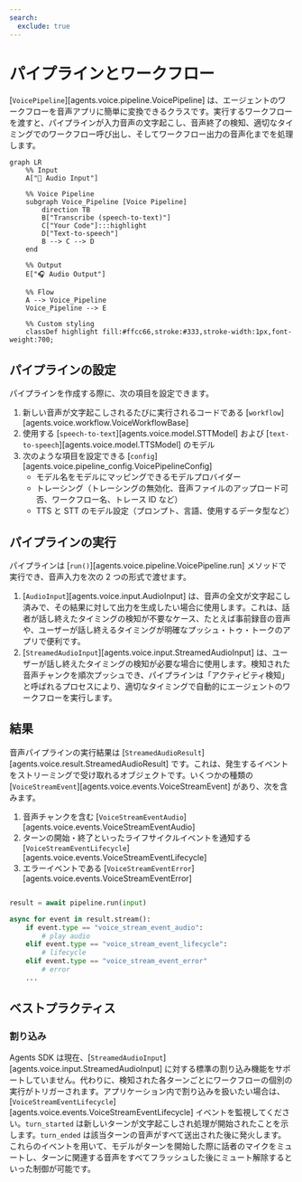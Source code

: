```yaml
---
search:
  exclude: true
---
```

# パイプラインとワークフロー

[`VoicePipeline`][agents.voice.pipeline.VoicePipeline] は、エージェントのワークフローを音声アプリに簡単に変換できるクラスです。実行するワークフローを渡すと、パイプラインが入力音声の文字起こし、音声終了の検知、適切なタイミングでのワークフロー呼び出し、そしてワークフロー出力の音声化までを処理します。

```mermaid
graph LR
    %% Input
    A["🎤 Audio Input"]

    %% Voice Pipeline
    subgraph Voice_Pipeline [Voice Pipeline]
        direction TB
        B["Transcribe (speech-to-text)"]
        C["Your Code"]:::highlight
        D["Text-to-speech"]
        B --> C --> D
    end

    %% Output
    E["🎧 Audio Output"]

    %% Flow
    A --> Voice_Pipeline
    Voice_Pipeline --> E

    %% Custom styling
    classDef highlight fill:#ffcc66,stroke:#333,stroke-width:1px,font-weight:700;

```

## パイプラインの設定

パイプラインを作成する際に、次の項目を設定できます。

1. 新しい音声が文字起こしされるたびに実行されるコードである [`workflow`][agents.voice.workflow.VoiceWorkflowBase]
2. 使用する [`speech-to-text`][agents.voice.model.STTModel] および [`text-to-speech`][agents.voice.model.TTSModel] のモデル
3. 次のような項目を設定できる [`config`][agents.voice.pipeline_config.VoicePipelineConfig]
    - モデル名をモデルにマッピングできるモデルプロバイダー
    - トレーシング（トレーシングの無効化、音声ファイルのアップロード可否、ワークフロー名、トレース ID など）
    - TTS と STT のモデル設定（プロンプト、言語、使用するデータ型など）

## パイプラインの実行

パイプラインは [`run()`][agents.voice.pipeline.VoicePipeline.run] メソッドで実行でき、音声入力を次の 2 つの形式で渡せます。

1. [`AudioInput`][agents.voice.input.AudioInput] は、音声の全文が文字起こし済みで、その結果に対して出力を生成したい場合に使用します。これは、話者が話し終えたタイミングの検知が不要なケース、たとえば事前録音の音声や、ユーザーが話し終えるタイミングが明確なプッシュ・トゥ・トークのアプリで便利です。
2. [`StreamedAudioInput`][agents.voice.input.StreamedAudioInput] は、ユーザーが話し終えたタイミングの検知が必要な場合に使用します。検知された音声チャンクを順次プッシュでき、パイプラインは「アクティビティ検知」と呼ばれるプロセスにより、適切なタイミングで自動的にエージェントのワークフローを実行します。

## 結果

音声パイプラインの実行結果は [`StreamedAudioResult`][agents.voice.result.StreamedAudioResult] です。これは、発生するイベントをストリーミングで受け取れるオブジェクトです。いくつかの種類の [`VoiceStreamEvent`][agents.voice.events.VoiceStreamEvent] があり、次を含みます。

1. 音声チャンクを含む [`VoiceStreamEventAudio`][agents.voice.events.VoiceStreamEventAudio]
2. ターンの開始・終了といったライフサイクルイベントを通知する [`VoiceStreamEventLifecycle`][agents.voice.events.VoiceStreamEventLifecycle]
3. エラーイベントである [`VoiceStreamEventError`][agents.voice.events.VoiceStreamEventError]

```python

result = await pipeline.run(input)

async for event in result.stream():
    if event.type == "voice_stream_event_audio":
        # play audio
    elif event.type == "voice_stream_event_lifecycle":
        # lifecycle
    elif event.type == "voice_stream_event_error"
        # error
    ...
```

## ベストプラクティス

### 割り込み

Agents SDK は現在、[`StreamedAudioInput`][agents.voice.input.StreamedAudioInput] に対する標準の割り込み機能をサポートしていません。代わりに、検知された各ターンごとにワークフローの個別の実行がトリガーされます。アプリケーション内で割り込みを扱いたい場合は、[`VoiceStreamEventLifecycle`][agents.voice.events.VoiceStreamEventLifecycle] イベントを監視してください。`turn_started` は新しいターンが文字起こしされ処理が開始されたことを示します。`turn_ended` は該当ターンの音声がすべて送出された後に発火します。これらのイベントを用いて、モデルがターンを開始した際に話者のマイクをミュートし、ターンに関連する音声をすべてフラッシュした後にミュート解除するといった制御が可能です。